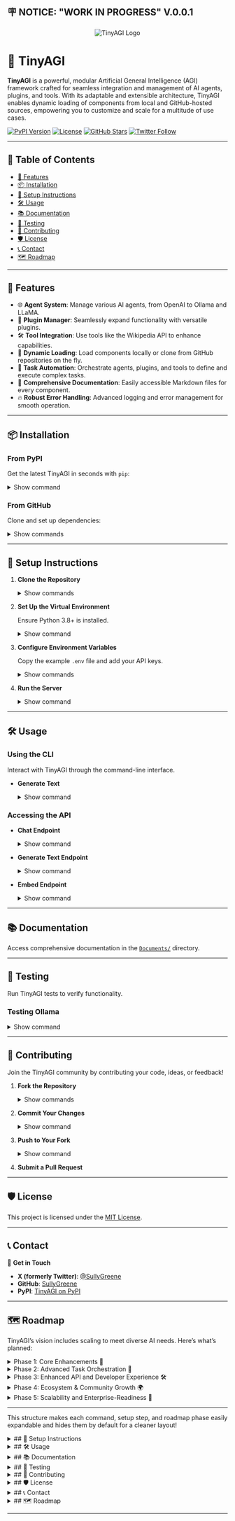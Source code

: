 ## 🪧 NOTICE: "WORK IN PROGRESS" V.0.0.1

<p align="center">
  <img src="https://raw.githubusercontent.com/SullyGreene/TinyAGI/refs/heads/main/Static/logo.png" alt="TinyAGI Logo">
</p>


# 🧠 TinyAGI

**TinyAGI** is a powerful, modular Artificial General Intelligence (AGI) framework crafted for seamless integration and management of AI agents, plugins, and tools. With its adaptable and extensible architecture, TinyAGI enables dynamic loading of components from local and GitHub-hosted sources, empowering you to customize and scale for a multitude of use cases.

[![PyPI Version](https://img.shields.io/pypi/v/TinyAGI)](https://pypi.org/project/TinyAGI/) [![License](https://img.shields.io/badge/license-MIT-blue.svg)](https://github.com/SullyGreene/TinyAGI/blob/main/LICENSE) [![GitHub Stars](https://img.shields.io/github/stars/SullyGreene/TinyAGI?style=social)](https://github.com/SullyGreene/TinyAGI/stargazers) [![Twitter Follow](https://img.shields.io/twitter/follow/SullyGreene?style=social)](https://twitter.com/SullyGreene)

---

## 📖 **Table of Contents**

- [🧩 Features](#-features)
- [📦 Installation](#-installation)
- [🔧 Setup Instructions](#-setup-instructions)
- [🛠 Usage](#-usage)
- [📚 Documentation](#-documentation)
- [🧪 Testing](#-testing)
- [📝 Contributing](#-contributing)
- [🛡 License](#-license)
- [📞 Contact](#-contact)
- [🗺️ Roadmap](#-roadmap)

---

## 🧩 Features
  
  - 🌐 **Agent System**: Manage various AI agents, from OpenAI to Ollama and LLaMA.
  - 🔌 **Plugin Manager**: Seamlessly expand functionality with versatile plugins.
  - 🛠 **Tool Integration**: Use tools like the Wikipedia API to enhance capabilities.
  - 🔄 **Dynamic Loading**: Load components locally or clone from GitHub repositories on the fly.
  - 🚀 **Task Automation**: Orchestrate agents, plugins, and tools to define and execute complex tasks.
  - 📑 **Comprehensive Documentation**: Easily accessible Markdown files for every component.
  - 🔥 **Robust Error Handling**: Advanced logging and error management for smooth operation.

---

## 📦 Installation

### **From PyPI**

Get the latest TinyAGI in seconds with `pip`:

<details>
  <summary>Show command</summary>

  ```bash
  pip install TinyAGI
  ```
</details>

### **From GitHub**

Clone and set up dependencies:

<details>
  <summary>Show commands</summary>

  ```bash
  git clone https://github.com/SullyGreene/TinyAGI.git
  cd TinyAGI
  python setup_env.py
  ```

> **Note:** `setup_env.py` creates a `venv` environment, installs dependencies, and downloads necessary NLTK data.

</details>

---

## 🔧 **Setup Instructions**

1. **Clone the Repository**

   <details>
     <summary>Show commands</summary>

   ```bash
   git clone https://github.com/SullyGreene/TinyAGI.git
   cd TinyAGI
   ```
   </details>

2. **Set Up the Virtual Environment**

   Ensure Python 3.8+ is installed.

   <details>
     <summary>Show command</summary>

   ```bash
   python setup_env.py
   ```
   </details>

3. **Configure Environment Variables**

   Copy the example `.env` file and add your API keys.

   <details>
     <summary>Show commands</summary>

   ```bash
   cp .env.example .env
   ```
   </details>

4. **Run the Server**

   <details>
     <summary>Show command</summary>

   ```bash
   python run.py
   ```

   The server will be accessible at `http://localhost:5000`.

   </details>

---

## 🛠 **Usage**

### **Using the CLI**

Interact with TinyAGI through the command-line interface.

- **Generate Text**

   <details>
     <summary>Show command</summary>

   ```bash
   python -m TinyAGI.services.cli_manager generate --prompt "Tell me a joke."
   ```

   - **Options:**
       - `--prompt` or `-p`: The text prompt.
       - `--config` or `-c`: Path to a custom configuration file.
       - `--stream` or `-s`: Enable streaming output.

   </details>

### **Accessing the API**

- **Chat Endpoint**

   <details>
     <summary>Show command</summary>

   ```bash
   curl -X POST http://localhost:5000/chat \
        -H "Content-Type: application/json" \
        -d '{"messages": [{"role": "user", "content": "Hello!"}], "stream": false}'
   ```
   </details>

- **Generate Text Endpoint**

   <details>
     <summary>Show command</summary>

   ```bash
   curl -X POST http://localhost:5000/generate \
        -H "Content-Type: application/json" \
        -d '{"prompt": "Write a short story about a dragon.", "stream": false}'
   ```
   </details>

- **Embed Endpoint**

   <details>
     <summary>Show command</summary>

   ```bash
   curl -X POST http://localhost:5000/embed \
        -H "Content-Type: application/json" \
        -d '{"input": "Sample text for embedding."}'
   ```
   </details>

---

## 📚 **Documentation**

Access comprehensive documentation in the [`Documents/`](https://github.com/SullyGreene/TinyAGI/tree/main/Documents) directory.

---

## 🧪 **Testing**

Run TinyAGI tests to verify functionality.

### **Testing Ollama**

   <details>
     <summary>Show command</summary>

   ```bash
   python test_ollama.py
   ```

   - **Expected Output**:

      ```
      Response from OllamaAgent:
      The capital of France is Paris.
      ```

   - **Troubleshooting Tips**:
      - Ensure the Ollama server is running at `http://localhost:11434`.
      - Confirm correct API keys and authentication.

   </details>

---

## 📝 **Contributing**

Join the TinyAGI community by contributing your code, ideas, or feedback!

1. **Fork the Repository**

   <details>
     <summary>Show commands</summary>

   ```bash
   git checkout -b feature/YourFeatureName
   ```
   </details>

2. **Commit Your Changes**

   <details>
     <summary>Show command</summary>

   ```bash
   git commit -m "Add feature: YourFeatureName"
   ```
   </details>

3. **Push to Your Fork**

   <details>
     <summary>Show command</summary>

   ```bash
   git push origin feature/YourFeatureName
   ```
   </details>

4. **Submit a Pull Request**

---

## 🛡 **License**

This project is licensed under the [MIT License](https://opensource.org/licenses/MIT).

---

## 📞 **Contact**

💬 **Get in Touch**

- **X (formerly Twitter)**: [@SullyGreene](https://twitter.com/SullyGreene)
- **GitHub**: [SullyGreene](https://github.com/SullyGreene)
- **PyPI**: [TinyAGI on PyPI](https://pypi.org/project/TinyAGI/)

---

## 🗺️ **Roadmap**

TinyAGI’s vision includes scaling to meet diverse AI needs. Here’s what’s planned:

<details>
  <summary>Phase 1: Core Enhancements 🚀</summary>

- **Agent Expansion**: Support additional agents and tools for specific domains.
- **Plugin Ecosystem**: Expand with plugins for data analysis, visual generation, and task-specific fine-tuning.
- **Advanced Error Handling**: Improve diagnostic logs and error handling.

</details>

<details>
  <summary>Phase 2: Advanced Task Orchestration 🤖</summary>

- **Multi-Agent Collaboration**: Enable agents to collaborate on complex tasks.
- **Task Scheduling & Automation**: Automate recurring actions and analysis.
- **Smart Prompting**: Dynamic prompt optimization for better task performance.

</details>

<details>
  <summary>Phase 3: Enhanced API and Developer Experience 🛠️</summary>

- **API V2**: Improve task queueing, agent behavior management, and access controls.
- **Interactive Documentation**: Launch an interactive portal with live code examples.
- **CLI Improvements**: Add user-friendly CLI commands.

</details>

<details>
  <summary>Phase 4: Ecosystem & Community Growth 🌍</summary>

- **Plugin Marketplace**: Set up a community-driven marketplace for plugins.
- **TinyAGI Hub**: A central hub for resources, tutorials, and community feedback.

</details>

<details>
  <summary>Phase 5: Scalability and Enterprise-Readiness 🏢</summary>

- **Distributed Agent Management**: Support for multi-server deployments.
- **Performance Optimization**: Improve resource use for concurrent agent management.
- **Enterprise Security**

: Enhanced data encryption and access control.

</details>

---

This structure makes each command, setup step, and roadmap phase easily expandable and hides them by default for a cleaner layout!
<details>
  <summary>## 🔧 Setup Instructions</summary>

1. **Clone the Repository**

    ```bash
    git clone https://github.com/SullyGreene/TinyAGI.git
    cd TinyAGI
    ```

2. **Set Up the Virtual Environment**

    Ensure Python 3.8+ is installed.

    ```bash
    python setup_env.py
    ```

3. **Configure Environment Variables**

    ```bash
    cp .env.example .env
    ```

    Add API keys in the `.env` file.

4. **Run the Server**

    ```bash
    python run.py
    ```

    Accessible at: `http://localhost:5000`

</details>

<details>
  <summary>## 🛠 Usage</summary>

### **Using the CLI**

Interact with TinyAGI right from your command line.

- **Generate Text**

    ```bash
    python -m TinyAGI.services.cli_manager generate --prompt "Tell me a joke."
    ```

    - **Options:**
        - `--prompt` or `-p`: The text prompt.
        - `--config` or `-c`: Path to a custom configuration.
        - `--stream` or `-s`: Enable streaming output.

### **Accessing the API**

- **Chat Endpoint**

    ```bash
    curl -X POST http://localhost:5000/chat \
         -H "Content-Type: application/json" \
         -d '{"messages": [{"role": "user", "content": "Hello!"}], "stream": false}'
    ```

- **Generate Text Endpoint**

    ```bash
    curl -X POST http://localhost:5000/generate \
         -H "Content-Type: application/json" \
         -d '{"prompt": "Write a short story about a dragon.", "stream": false}'
    ```

- **Embed Endpoint**

    ```bash
    curl -X POST http://localhost:5000/embed \
         -H "Content-Type: application/json" \
         -d '{"input": "Sample text for embedding."}'
    ```

</details>

<details>
  <summary>## 📚 Documentation</summary>

Explore full documentation for each TinyAGI component in the [`Documents/`](https://github.com/SullyGreene/TinyAGI/tree/main/Documents) directory.

```
Documents/
├── TinyAGI/
│   ├── __init__.md
│   ├── agent.md
│   ├── plugin_manager.md
│   ├── task_manager.md
│   └── utils.md
└── ...
```

Check out the [Documents Directory](https://github.com/SullyGreene/TinyAGI/tree/main/Documents) for in-depth guidance.

</details>

<details>
  <summary>## 🧪 Testing</summary>

Run TinyAGI tests to verify functionality.

- **Testing Ollama**

    ```bash
    python test_ollama.py
    ```

    - **Expected Output**:

        ```
        Response from OllamaAgent:
        The capital of France is Paris.
        ```

    - **Troubleshooting Tips**:
      - Ensure Ollama server is running at `http://localhost:11434`
      - Confirm correct API keys and authentication.

</details>

<details>
  <summary>## 📝 Contributing</summary>

Join the TinyAGI community by contributing your code, ideas, or feedback!

1. **Fork the Repository**
2. **Create a Branch**

    ```bash
    git checkout -b feature/YourFeatureName
    ```

3. **Commit Your Changes**

    ```bash
    git commit -m "Add feature: YourFeatureName"
    ```

4. **Push to Your Fork**

    ```bash
    git push origin feature/YourFeatureName
    ```

5. **Submit a Pull Request**

</details>

<details>
  <summary>## 🛡 License</summary>

This project is licensed under the [MIT License](https://opensource.org/licenses/MIT).

</details>

<details>
  <summary>## 📞 Contact</summary>

💬 **Get in Touch**

- **X (formerly Twitter)**: [@SullyGreene](https://twitter.com/SullyGreene)
- **GitHub**: [SullyGreene](https://github.com/SullyGreene)
- **PyPI**: [TinyAGI on PyPI](https://pypi.org/project/TinyAGI/)

</details>

<details>
  <summary>## 🗺️ Roadmap</summary>

### **Phase 1: Core Enhancements** 🚀

- **Agent Expansion**: Introduce additional agent types, including GPT-4-based agents, language translators, and integrative tools for domain-specific tasks.
- **Plugin Ecosystem**: Expand with plugins for data analysis, visual generation, and task-specific fine-tuning.
- **Advanced Error Handling**: Granular error handling and diagnostic logging.

### **Phase 2: Advanced Task Orchestration** 🤖

- **Multi-Agent Collaboration**: Enable agents to collaborate on complex tasks, leveraging different models and plugins.
- **Task Scheduling & Automation**: Set up recurring actions, automated data analysis, and routine task execution.
- **Smart Prompting**: Introduce dynamic prompt optimization for better performance across language tasks.

### **Phase 3: Enhanced API and Developer Experience** 🛠️

- **API V2**: Develop a new API version with task queueing, agent behavior management, and improved access controls.
- **Interactive Documentation**: Set up an interactive portal with live examples and embedded code execution.
- **CLI Improvements**: Add more CLI commands and user-friendly prompts.

### **Phase 4: Ecosystem & Community Growth** 🌍

- **Plugin Marketplace**: Launch a TinyAGI Plugin Marketplace to share, review, and download plugins.
- **TinyAGI Hub**: A central resource hub for tutorials, demos, forums, and feature voting.

### **Phase 5: Scalability and Enterprise-Readiness** 🏢

- **Distributed Agent Management**: Support TinyAGI across multiple servers or cloud instances.
- **Performance Optimization**: Memory and CPU optimization for concurrent agent management.
- **Enterprise Security Features**: Add options for encrypted data

 storage, API key management, and access controls.

</details>

---

